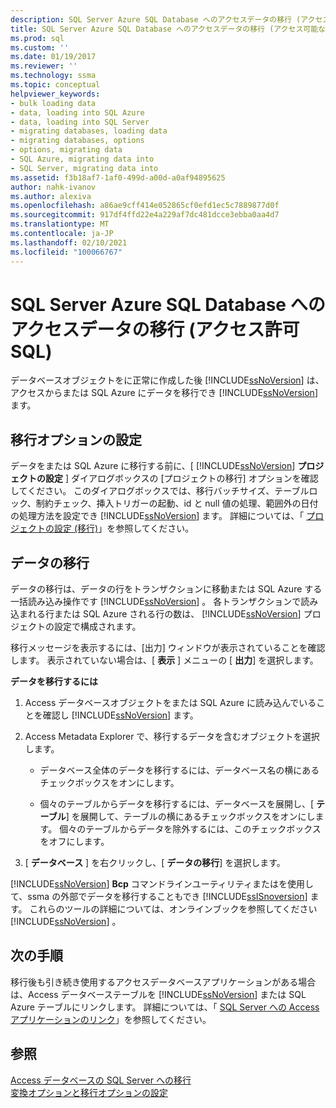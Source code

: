 ```yaml
---
description: SQL Server Azure SQL Database へのアクセスデータの移行 (アクセス許可 SQL)
title: SQL Server Azure SQL Database へのアクセスデータの移行 (アクセス可能な SQL) |Microsoft Docs
ms.prod: sql
ms.custom: ''
ms.date: 01/19/2017
ms.reviewer: ''
ms.technology: ssma
ms.topic: conceptual
helpviewer_keywords:
- bulk loading data
- data, loading into SQL Azure
- data, loading into SQL Server
- migrating databases, loading data
- migrating databases, options
- options, migrating data
- SQL Azure, migrating data into
- SQL Server, migrating data into
ms.assetid: f3b18af7-1af0-499d-a00d-a0af94895625
author: nahk-ivanov
ms.author: alexiva
ms.openlocfilehash: a86ae9cff414e052865cf0efd1ec5c7889877d0f
ms.sourcegitcommit: 917df4ffd22e4a229af7dc481dcce3ebba0aa4d7
ms.translationtype: MT
ms.contentlocale: ja-JP
ms.lasthandoff: 02/10/2021
ms.locfileid: "100066767"
---
```

# <a name="migrating-access-data-into-sql-server---azure-sql-database-accesstosql"></a>SQL Server Azure SQL Database へのアクセスデータの移行 (アクセス許可 SQL)
データベースオブジェクトをに正常に作成した後 [!INCLUDE[ssNoVersion](../../includes/ssnoversion-md.md)] は、アクセスからまたは SQL Azure にデータを移行でき [!INCLUDE[ssNoVersion](../../includes/ssnoversion-md.md)] ます。  
  
## <a name="setting-migration-options"></a>移行オプションの設定  
データをまたは SQL Azure に移行する前に、[ [!INCLUDE[ssNoVersion](../../includes/ssnoversion-md.md)] **プロジェクトの設定** ] ダイアログボックスの [プロジェクトの移行] オプションを確認してください。 このダイアログボックスでは、移行バッチサイズ、テーブルロック、制約チェック、挿入トリガーの起動、id と null 値の処理、範囲外の日付の処理方法を設定でき [!INCLUDE[ssNoVersion](../../includes/ssnoversion-md.md)] ます。 詳細については、「 [プロジェクトの設定 (移行)](./project-settings-migration-accesstosql.md)」を参照してください。  
  
## <a name="migrating-data"></a>データの移行  
データの移行は、データの行をトランザクションに移動または SQL Azure する一括読み込み操作です [!INCLUDE[ssNoVersion](../../includes/ssnoversion-md.md)] 。 各トランザクションで読み込まれる行または SQL Azure される行の数は、 [!INCLUDE[ssNoVersion](../../includes/ssnoversion-md.md)] プロジェクトの設定で構成されます。  
  
移行メッセージを表示するには、[出力] ウィンドウが表示されていることを確認します。 表示されていない場合は、[ **表示** ] メニューの [ **出力**] を選択します。  
  
**データを移行するには**  
  
1.  Access データベースオブジェクトをまたは SQL Azure に読み込んでいることを確認し [!INCLUDE[ssNoVersion](../../includes/ssnoversion-md.md)] ます。  
  
2.  Access Metadata Explorer で、移行するデータを含むオブジェクトを選択します。  
  
    -   データベース全体のデータを移行するには、データベース名の横にあるチェックボックスをオンにします。  
  
    -   個々のテーブルからデータを移行するには、データベースを展開し、[ **テーブル**] を展開して、テーブルの横にあるチェックボックスをオンにします。 個々のテーブルからデータを除外するには、このチェックボックスをオフにします。  
  
3.  [ **データベース** ] を右クリックし、[ **データの移行**] を選択します。  
  
[!INCLUDE[ssNoVersion](../../includes/ssnoversion-md.md)] **Bcp** コマンドラインユーティリティまたはを使用して、ssma の外部でデータを移行することもでき [!INCLUDE[ssISnoversion](../../includes/ssisnoversion-md.md)] ます。 これらのツールの詳細については、オンラインブックを参照してください [!INCLUDE[ssNoVersion](../../includes/ssnoversion-md.md)] 。  
  
## <a name="next-step"></a>次の手順  
移行後も引き続き使用するアクセスデータベースアプリケーションがある場合は、Access データベーステーブルを [!INCLUDE[ssNoVersion](../../includes/ssnoversion-md.md)] または SQL Azure テーブルにリンクします。 詳細については、「 [SQL Server への Access アプリケーションのリンク](linking-access-applications-to-sql-server-azure-sql-db-accesstosql.md)」を参照してください。  
  
## <a name="see-also"></a>参照  
[Access データベースの SQL Server への移行](migrating-access-databases-to-sql-server-azure-sql-db-accesstosql.md)  
[変換オプションと移行オプションの設定](setting-conversion-and-migration-options-accesstosql.md)  
